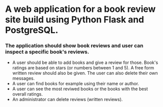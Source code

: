 # A web application for a book review site build using Python Flask and PostgreSQL. 
### The application should show book reviews and user can inspect a specific book's reviews. 
- A user should be able to add books and give a review for those. Book's ratings are based on stars (or numbers between 1 and 5). A free form written review should also be given. The user can also delete their own messages.  
- A user can find books for example using their name or author.
- A user can see the most reviwed books or the books with the best overall ratings.
- An administrator can delete reviews (written reviews). 
